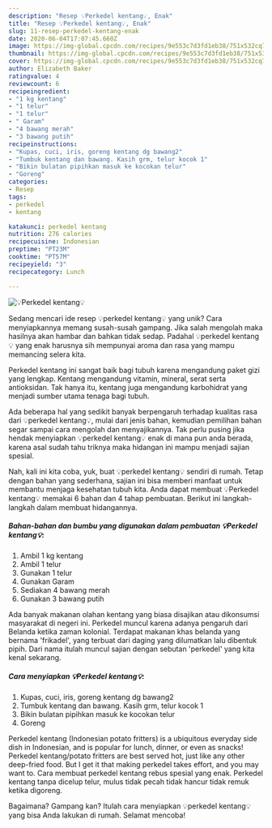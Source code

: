 ```yaml
---
description: "Resep 💡Perkedel kentang💡, Enak"
title: "Resep 💡Perkedel kentang💡, Enak"
slug: 11-resep-perkedel-kentang-enak
date: 2020-06-04T17:07:45.660Z
image: https://img-global.cpcdn.com/recipes/9e553c7d3fd1eb38/751x532cq70/💡perkedel-kentang💡-foto-resep-utama.jpg
thumbnail: https://img-global.cpcdn.com/recipes/9e553c7d3fd1eb38/751x532cq70/💡perkedel-kentang💡-foto-resep-utama.jpg
cover: https://img-global.cpcdn.com/recipes/9e553c7d3fd1eb38/751x532cq70/💡perkedel-kentang💡-foto-resep-utama.jpg
author: Elizabeth Baker
ratingvalue: 4
reviewcount: 6
recipeingredient:
- "1 kg kentang"
- "1 telur"
- "1 telur"
- " Garam"
- "4 bawang merah"
- "3 bawang putih"
recipeinstructions:
- "Kupas, cuci, iris, goreng kentang dg bawang2"
- "Tumbuk kentang dan bawang. Kasih grm, telur kocok 1"
- "Bikin bulatan pipihkan masuk ke kocokan telur"
- "Goreng"
categories:
- Resep
tags:
- perkedel
- kentang

katakunci: perkedel kentang 
nutrition: 276 calories
recipecuisine: Indonesian
preptime: "PT23M"
cooktime: "PT57M"
recipeyield: "3"
recipecategory: Lunch

---
```



![💡Perkedel kentang💡](https://img-global.cpcdn.com/recipes/9e553c7d3fd1eb38/751x532cq70/💡perkedel-kentang💡-foto-resep-utama.jpg)

Sedang mencari ide resep 💡perkedel kentang💡 yang unik? Cara menyiapkannya memang susah-susah gampang. Jika salah mengolah maka hasilnya akan hambar dan bahkan tidak sedap. Padahal 💡perkedel kentang💡 yang enak harusnya sih mempunyai aroma dan rasa yang mampu memancing selera kita.

Perkedel kentang ini sangat baik bagi tubuh karena mengandung paket gizi yang lengkap. Kentang mengandung vitamin, mineral, serat serta antioksidan. Tak hanya itu, kentang juga mengandung karbohidrat yang menjadi sumber utama tenaga bagi tubuh.

Ada beberapa hal yang sedikit banyak berpengaruh terhadap kualitas rasa dari 💡perkedel kentang💡, mulai dari jenis bahan, kemudian pemilihan bahan segar sampai cara mengolah dan menyajikannya. Tak perlu pusing jika hendak menyiapkan 💡perkedel kentang💡 enak di mana pun anda berada, karena asal sudah tahu triknya maka hidangan ini mampu menjadi sajian spesial.


Nah, kali ini kita coba, yuk, buat 💡perkedel kentang💡 sendiri di rumah. Tetap dengan bahan yang sederhana, sajian ini bisa memberi manfaat untuk membantu menjaga kesehatan tubuh kita. Anda dapat membuat 💡Perkedel kentang💡 memakai 6 bahan dan 4 tahap pembuatan. Berikut ini langkah-langkah dalam membuat hidangannya.

<!--inarticleads1-->

##### Bahan-bahan dan bumbu yang digunakan dalam pembuatan 💡Perkedel kentang💡:

1. Ambil 1 kg kentang
1. Ambil 1 telur
1. Gunakan 1 telur
1. Gunakan  Garam
1. Sediakan 4 bawang merah
1. Gunakan 3 bawang putih


Ada banyak makanan olahan kentang yang biasa disajikan atau dikonsumsi masyarakat di negeri ini. Perkedel muncul karena adanya pengaruh dari Belanda ketika zaman kolonial. Terdapat makanan khas belanda yang bernama &#39;frikadel&#39;, yang terbuat dari daging yang dilumatkan lalu dibentuk pipih. Dari nama itulah muncul sajian dengan sebutan &#39;perkedel&#39; yang kita kenal sekarang. 

<!--inarticleads2-->

##### Cara menyiapkan 💡Perkedel kentang💡:

1. Kupas, cuci, iris, goreng kentang dg bawang2
1. Tumbuk kentang dan bawang. Kasih grm, telur kocok 1
1. Bikin bulatan pipihkan masuk ke kocokan telur
1. Goreng


Perkedel kentang (Indonesian potato fritters) is a ubiquitous everyday side dish in Indonesian, and is popular for lunch, dinner, or even as snacks! Perkedel kentang/potato fritters are best served hot, just like any other deep-fried food. But I get it that making perkedel takes effort, and you may want to. Cara membuat perkedel kentang rebus spesial yang enak. Perkedel kentang tanpa dicelup telur, mulus tidak pecah tidak hancur tidak remuk ketika digoreng. 

Bagaimana? Gampang kan? Itulah cara menyiapkan 💡perkedel kentang💡 yang bisa Anda lakukan di rumah. Selamat mencoba!
